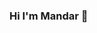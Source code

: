### Hi I'm Mandar 👋

<!--
**Mandar-1007/Mandar-1007** is a ✨ _special_ ✨ repository because its `README.md` (this file) appears on your GitHub profile.

Here are some ideas to get you started:

- 🔭 I currently work on web application development with PHP, MySql, CSS, HTML, JavaScript & jQuery
- 🌱 I’m interested in acquiring a competency in predictive analytics, deep learning and data visualization techniques to drive decision making
- 🚀 Previously worked on Java, MongoDb & documentation/automation of testing for REST APIs
- 📫 How to reach me: https://www.linkedin.com/in/mandar-nadkarni/
-->

